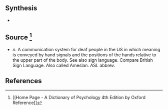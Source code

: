 ## Synthesis
- 
## Source [^1]
- $n$. A communication system for deaf people in the US in which meaning is conveyed by hand signals and the positions of the hands relative to the upper part of the body. See also sign language. Compare British Sign Language. Also called Ameslan. ASL abbrev.
## References

[^1]: [[Home Page - A Dictionary of Psychology 4th Edition by Oxford Reference]]